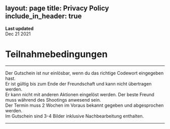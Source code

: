 
layout: page
title: Privacy Policy
include_in_header: true
---

**Last updated**  
Dec 21 2021

# Teilnahmebedingungen

---

Der Gutschein ist nur einlösbar, wenn du das richtige Codewort eingegeben hast. <br>
Er ist gültig bis zum Ende der Freundschaft und kann nicht übertragen werden. <br>
Er kann nicht mit anderen Aktionen eingelöst werden. Der beste Freund muss während des Shootings anwesend sein. <br>
Der Termin muss 2 Wochen im Voraus bekannt gegeben und abgesprochen werden. <br>
Im Gutschein sind 3-4 Bilder inklusive Nachbearbeitung enthalten. <br>

---

